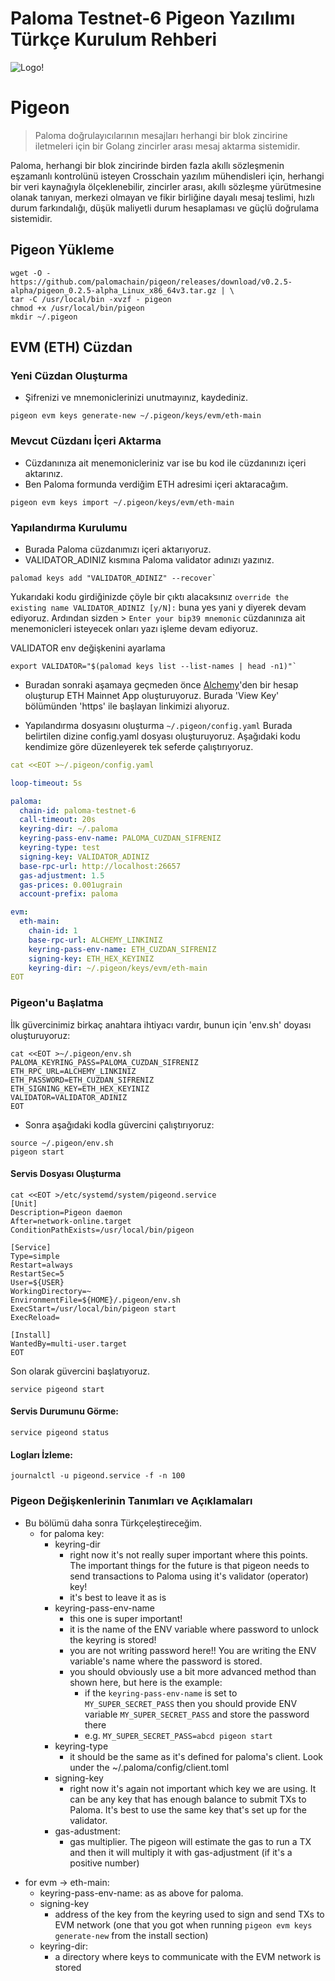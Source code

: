 # Paloma Testnet-6 Pigeon Yazılımı Türkçe Kurulum Rehberi

![Logo!](assets/paloma.png)

# Pigeon

> Paloma doğrulayıcılarının mesajları herhangi bir blok zincirine iletmeleri için bir Golang zincirler arası mesaj aktarma sistemidir.

Paloma, herhangi bir blok zincirinde birden fazla akıllı sözleşmenin eşzamanlı kontrolünü isteyen Crosschain yazılım mühendisleri için,
herhangi bir veri kaynağıyla ölçeklenebilir, zincirler arası, akıllı sözleşme yürütmesine olanak tanıyan, merkezi olmayan ve fikir birliğine dayalı mesaj teslimi, hızlı durum farkındalığı, düşük maliyetli durum hesaplaması ve güçlü doğrulama sistemidir.


## Pigeon Yükleme

```shell
wget -O - https://github.com/palomachain/pigeon/releases/download/v0.2.5-alpha/pigeon_0.2.5-alpha_Linux_x86_64v3.tar.gz | \
tar -C /usr/local/bin -xvzf - pigeon
chmod +x /usr/local/bin/pigeon
mkdir ~/.pigeon
```

## EVM (ETH) Cüzdan

### Yeni Cüzdan Oluşturma
* Şifrenizi ve mnemoniclerinizi unutmayınız, kaydediniz.
```
pigeon evm keys generate-new ~/.pigeon/keys/evm/eth-main
```

### Mevcut Cüzdanı İçeri Aktarma
* Cüzdanınıza ait menemonicleriniz var ise bu kod ile cüzdanınızı içeri aktarınız.
* Ben Paloma formunda verdiğim ETH adresimi içeri aktaracağım.

```
pigeon evm keys import ~/.pigeon/keys/evm/eth-main
```

### Yapılandırma Kurulumu
* Burada Paloma cüzdanımızı içeri aktarıyoruz.
* VALIDATOR_ADINIZ kısmına Paloma validator adınızı yazınız.
```shell
palomad keys add "VALIDATOR_ADINIZ" --recover`
```
Yukarıdaki kodu girdiğinizde çöyle bir çıktı alacaksınız `override the existing name VALIDATOR_ADINIZ [y/N]:` buna yes yani y diyerek devam ediyoruz. Ardından sizden > `Enter your bip39 mnemonic` cüzdanınıza ait menemonicleri isteyecek onları yazı işleme devam ediyoruz.

VALIDATOR env değişkenini ayarlama
```shell
export VALIDATOR="$(palomad keys list --list-names | head -n1)"`
```
* Buradan sonraki aşamaya geçmeden önce [Alchemy](https://alchemy.com/?r=zc3NjI5NzM1NzMxN)'den bir hesap oluşturup ETH Mainnet App oluşturuyoruz. Burada 'View Key' bölümünden 'https' ile başlayan linkimizi alıyoruz.


* Yapılandırma dosyasını oluşturma `~/.pigeon/config.yaml`
Burada belirtilen dizine config.yaml dosyası oluşturuyoruz. Aşağıdaki kodu kendimize göre düzenleyerek tek seferde çalıştırıyoruz.

```yaml
cat <<EOT >~/.pigeon/config.yaml

loop-timeout: 5s

paloma:
  chain-id: paloma-testnet-6
  call-timeout: 20s
  keyring-dir: ~/.paloma
  keyring-pass-env-name: PALOMA_CUZDAN_SIFRENIZ
  keyring-type: test
  signing-key: VALIDATOR_ADINIZ
  base-rpc-url: http://localhost:26657
  gas-adjustment: 1.5
  gas-prices: 0.001ugrain
  account-prefix: paloma

evm:
  eth-main:
    chain-id: 1
    base-rpc-url: ALCHEMY_LINKINIZ
    keyring-pass-env-name: ETH_CUZDAN_SIFRENIZ
    signing-key: ETH_HEX_KEYINIZ
    keyring-dir: ~/.pigeon/keys/evm/eth-main
EOT
```

### Pigeon'u Başlatma

İlk güvercinimiz birkaç anahtara ihtiyacı vardır, bunun için 'env.sh' doyası oluşturuyoruz:

```shell
cat <<EOT >~/.pigeon/env.sh
PALOMA_KEYRING_PASS=PALOMA_CUZDAN_SIFRENIZ
ETH_RPC_URL=ALCHEMY_LINKINIZ
ETH_PASSWORD=ETH_CUZDAN_SIFRENIZ
ETH_SIGNING_KEY=ETH_HEX_KEYINIZ
VALIDATOR=VALIDATOR_ADINIZ
EOT
```

* Sonra aşağıdaki kodla güvercini çalıştırıyoruz:

```shell
source ~/.pigeon/env.sh
pigeon start
```

#### Servis Dosyası Oluşturma


```shell
cat <<EOT >/etc/systemd/system/pigeond.service
[Unit]
Description=Pigeon daemon
After=network-online.target
ConditionPathExists=/usr/local/bin/pigeon

[Service]
Type=simple
Restart=always
RestartSec=5
User=${USER}
WorkingDirectory=~
EnvironmentFile=${HOME}/.pigeon/env.sh
ExecStart=/usr/local/bin/pigeon start
ExecReload=

[Install]
WantedBy=multi-user.target
EOT
```

Son olarak güvercini başlatıyoruz.

```shell
service pigeond start
```

#### Servis Durumunu Görme:
```
service pigeond status
```
#### Logları İzleme:
```
journalctl -u pigeond.service -f -n 100
```

### Pigeon Değişkenlerinin Tanımları ve Açıklamaları
* Bu bölümü daha sonra Türkçeleştireceğim.
  - for paloma key:
	- keyring-dir
      - right now it's not really super important where this points. The important things for the future is that pigeon needs to send transactions to Paloma using it's validator (operator) key!
	  - it's best to leave it as is
	- keyring-pass-env-name
	  - this one is super important!
	  - it is the name of the ENV variable where password to unlock the keyring is stored!
	  - you are not writing password here!! You are writing the ENV variable's name where the password is stored.
	  - you should obviously use a bit more advanced method than shown here, but here is the example:
	    - if the `keyring-pass-env-name` is set to `MY_SUPER_SECRET_PASS` then you should provide ENV variable `MY_SUPER_SECRET_PASS` and store the password there
	    - e.g. `MY_SUPER_SECRET_PASS=abcd pigeon start`
	- keyring-type
	  - it should be the same as it's defined for paloma's client. Look under the ~/.paloma/config/client.toml
	- signing-key
	  - right now it's again not important which key we are using. It can be any key that has enough balance to submit TXs to Paloma. It's best to use the same key that's set up for the validator.
	- gas-adustment:
	  - gas multiplier. The pigeon will estimate the gas to run a TX and then it will multiply it with gas-adjustment (if it's a positive number)
 - for evm -> eth-main:
	- keyring-pass-env-name: as as above for paloma.
	- signing-key
	  - address of the key from the keyring used to sign and send TXs to EVM network (one that you got when running `pigeon evm keys generate-new` from the install section)
	- keyring-dir:
	  - a directory where keys to communicate with the EVM network is stored

